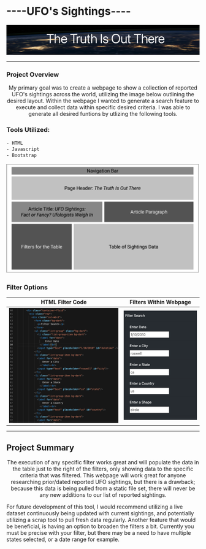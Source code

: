#                                ----UFO's Sightings----

<p align="center">
  <img src="https://github.com/KEGANCP/UFOs/blob/main/resources/truth.png" alt="UFOs"/>
</p>

----
### Project Overview
<p align="center">
  My primary goal was to create a webpage to show a collection of reported UFO's sightings across the world, utilizing the image below outlining the desired layout. Within the webpage I wanted to generate a search feature to execute and collect data within specific desired criteria. I was able to generate all desired funtions by utlizing the following tools.
</p>

### Tools Utilized:
    - HTML
    - Javascript
    - Bootstrap

<p align="center">
  <img src="https://github.com/KEGANCP/UFOs/blob/main/resources/layout.png" alt="Layout"/>
</p>

### Filter Options
HTML Filter Code             |  Filters Within Webpage
:-------------------------:|:-------------------------:
![](https://github.com/KEGANCP/UFOs/blob/main/resources/filterHTML.png)  |  ![](https://github.com/KEGANCP/UFOs/blob/main/resources/filters.png)

----
## Project Summary
<p align="center">
  The execution of any specific filter works great and will populate the data in the table just to the right of the filters, only showing data to the specific criteria that was filtered. This webpage will work great for anyone researching prior/dated reported UFO sightings, but there is a drawback; because this data is being pulled from a static file set, there will never be any new additions to our list of reported sightings.
  
  For future development of this tool, I would recommend utilizing a live dataset continuously being updated with current sightings, and potentially utilizing a scrap tool to pull fresh data regularly. Another feature that would be beneficial, is having an option to broaden the filters a bit. Currently you must be precise with your filter, but there may be a need to have multiple states selected, or a date range for example.
</p>
